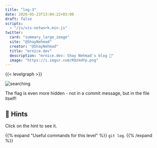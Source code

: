 ```yaml
---
title: "log-3"
date: 2020-05-23T13:04:22+03:00
draft: false
scripts: 
  - "/js/vis-network.min.js"
twitter:
  card: "summary_large_image"
  site: "@ShayNehmad"
  creator: "@ShayNehmad"
  title: "mrnice.dev"
  description: "mrnice.dev: Shay Nehmad's blog 🧔"
  image: "https://i.imgur.com/ROzkHYp.png"
---
```


{{< levelgraph >}}

![searching](https://media.giphy.com/media/vTjXFZ4PZ4DeM/giphy.gif "searching")

The flag is even more hidden - not in a commit message, but in the file itself!

## 🧩 Hints

Click on the hint to see it.

{{% expand "Useful commands for this level" %}}
`git log`.
{{% /expand %}}
